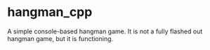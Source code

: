 # hangman_cpp
A simple console-based hangman game. It is not a fully flashed out hangman game, but it is functioning.
